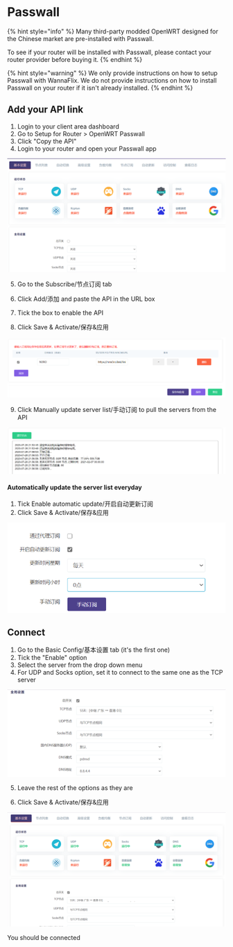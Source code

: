 # Passwall

{% hint style="info" %}
Many third-party modded OpenWRT designed for the Chinese market are pre-installed with Passwall. 

To see if your router will be installed with Passwall, please contact your router provider before buying it.
{% endhint %}

{% hint style="warning" %}
We only provide instructions on how to setup Passwall with WannaFlix. We do not provide instructions on how to install Passwall on your router if it isn't already installed.
{% endhint %}

## Add your API link

1. Login to your client area dashboard
2. Go to Setup for Router &gt; OpenWRT Passwall
3. Click "Copy the API"
4. Login to your router and open your Passwall app

![](../../.gitbook/assets/image_1gpnm4i.png)

5. Go to the Subscribe/节点订阅 tab

6. Click Add/添加 and paste the API in the URL box

7. Tick the box to enable the API 

8. Click Save & Activate/保存&应用

![](../../.gitbook/assets/image_51nknf.png)

9. Click Manually update server list/手动订阅 to pull the servers from the API

![](../../.gitbook/assets/image_d3w3xz.png)

#### Automatically update the server list everyday

1. Tick Enable automatic update/开启自动更新订阅
2. Click Save & Activate/保存&应用

![](../../.gitbook/assets/image_1bvrp2e.png)

## Connect

1. Go to the Basic Config/基本设置 tab \(it's the first one\)
2. Tick the "Enable" option
3. Select the server from the drop down menu 
4. For UDP and Socks option, set it to connect to the same one as the TCP server

![](../../.gitbook/assets/image_1ku4a2u.png)

5. Leave the rest of the options as they are

6. Click Save & Activate/保存&应用

![](../../.gitbook/assets/image_9wbhyt.png)

You should be connected


